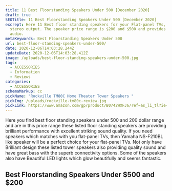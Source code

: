 ```yaml
---
title: 11 Best Floorstanding Speakers Under 500 [December 2020]
draft: true
SEOTitle: 11 Best Floorstanding Speakers Under 500 [December 2020]
excrept: Here 11 Best floor standing speakers for your Flat-panel TVs, complete
  stereo output. The speaker price range is $200 and $500 and provides quality
  audio.
metaKeywords: Best Floorstanding Speakers Under 500
url: best-floor-standing-speakers-under-500/
date: 2020-12-06T14:03:28.244Z
updateDate: 2020-12-06T14:03:28.412Z
image: /uploads/best-floor-standing-speakers-under-500.jpg
tags:
  - ACCESSORIES
  - Information
  - Reviews
categories:
  - ACCESSORIES
schemaMarkup: cc
pickName: "Rockville TM80C Home Theater Tower Speakers "
pickImg: /uploads/rockville-tm80c-review.jpg
pickLink: https://www.amazon.com/gp/product/B0742WXFJ6/ref=as_li_tl?ie=UTF8&tag=technikaya-20&camp=1789&creative=9325&linkCode=as2&creativeASIN=B0742WXFJ6&linkId=9f683687e6080cf7c76f05688d2f1400
---
```

Here you find best floor standing speakers under 500 and 200 dollar range and are in this price range these listed floor standing speakers are providing brilliant performance with excellent striking sound quality. If you need speakers which matches with you flat-panel TVs, then Yamaha NS-F210BL like speaker will be a perfect choice for your flat-panel TVs. Not only have Brilliant design these listed tower speakers also providing quality sound and have great bass with the superb connectivity options. Some of the speakers also have Beautiful LED lights which glow beautifully and seems fantastic. 

## Best Floorstanding Speakers Under $500 and $200